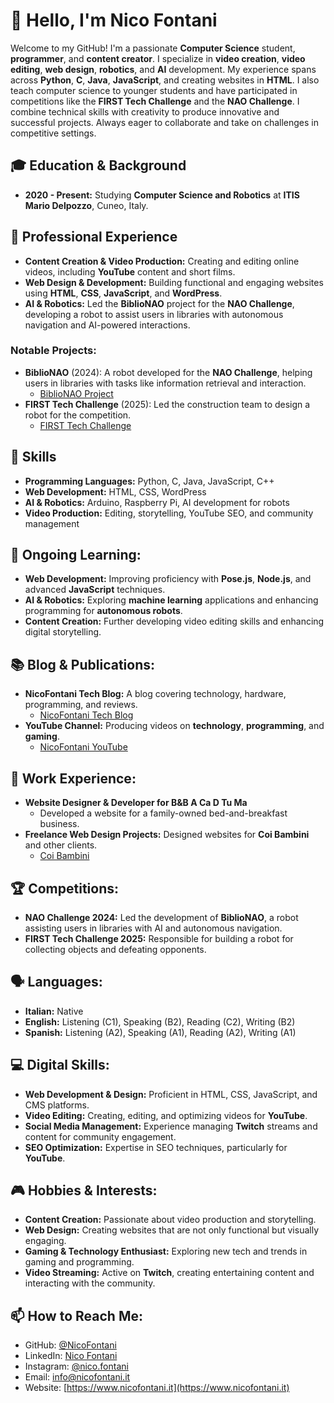# 👋 Hello, I'm Nico Fontani

Welcome to my GitHub! I'm a passionate **Computer Science** student, **programmer**, and **content creator**. I specialize in **video creation**, **video editing**, **web design**, **robotics**, and **AI** development. My experience spans across **Python**, **C**, **Java**, **JavaScript**, and creating websites in **HTML**. I also teach computer science to younger students and have participated in competitions like the **FIRST Tech Challenge** and the **NAO Challenge**. I combine technical skills with creativity to produce innovative and successful projects. Always eager to collaborate and take on challenges in competitive settings.

## 🎓 Education & Background
- **2020 - Present:** Studying **Computer Science and Robotics** at **ITIS Mario Delpozzo**, Cuneo, Italy.

## 🚀 Professional Experience
- **Content Creation & Video Production:** Creating and editing online videos, including **YouTube** content and short films.
- **Web Design & Development:** Building functional and engaging websites using **HTML**, **CSS**, **JavaScript**, and **WordPress**.
- **AI & Robotics:** Led the **BiblioNAO** project for the **NAO Challenge**, developing a robot to assist users in libraries with autonomous navigation and AI-powered interactions.

### Notable Projects:
- **BiblioNAO** (2024): A robot developed for the **NAO Challenge**, helping users in libraries with tasks like information retrieval and interaction.
  - [BiblioNAO Project](https://www.naochallenge.it/)
- **FIRST Tech Challenge** (2025): Led the construction team to design a robot for the competition.
  - [FIRST Tech Challenge](https://www.firstinspires.org/robotics/ftc)

## 🧠 Skills
- **Programming Languages:** Python, C, Java, JavaScript, C++
- **Web Development:** HTML, CSS, WordPress
- **AI & Robotics:** Arduino, Raspberry Pi, AI development for robots
- **Video Production:** Editing, storytelling, YouTube SEO, and community management

## 🌱 Ongoing Learning:
- **Web Development:** Improving proficiency with **Pose.js**, **Node.js**, and advanced **JavaScript** techniques.
- **AI & Robotics:** Exploring **machine learning** applications and enhancing programming for **autonomous robots**.
- **Content Creation:** Further developing video editing skills and enhancing digital storytelling.

## 📚 Blog & Publications:
- **NicoFontani Tech Blog:** A blog covering technology, hardware, programming, and reviews.
  - [NicoFontani Tech Blog](https://www.nicofontani.it/articoli)
- **YouTube Channel:** Producing videos on **technology**, **programming**, and **gaming**.
  - [NicoFontani YouTube](https://www.youtube.com/@Nico_Fontani)

## 💼 Work Experience:
- **Website Designer & Developer for B&B A Ca D Tu Ma**
  - Developed a website for a family-owned bed-and-breakfast business.
- **Freelance Web Design Projects:** Designed websites for **Coi Bambini** and other clients.
  - [Coi Bambini](https://www.coibambini.com/)

## 🏆 Competitions:
- **NAO Challenge 2024:** Led the development of **BiblioNAO**, a robot assisting users in libraries with AI and autonomous navigation.
- **FIRST Tech Challenge 2025:** Responsible for building a robot for collecting objects and defeating opponents.

## 🗣 Languages:
- **Italian:** Native
- **English:** Listening (C1), Speaking (B2), Reading (C2), Writing (B2)
- **Spanish:** Listening (A2), Speaking (A1), Reading (A2), Writing (A1)

## 💻 Digital Skills:
- **Web Development & Design:** Proficient in HTML, CSS, JavaScript, and CMS platforms.
- **Video Editing:** Creating, editing, and optimizing videos for **YouTube**.
- **Social Media Management:** Experience managing **Twitch** streams and content for community engagement.
- **SEO Optimization:** Expertise in SEO techniques, particularly for **YouTube**.

## 🎮 Hobbies & Interests:
- **Content Creation:** Passionate about video production and storytelling.  
- **Web Design:** Creating websites that are not only functional but visually engaging.
- **Gaming & Technology Enthusiast:** Exploring new tech and trends in gaming and programming.
- **Video Streaming:** Active on **Twitch**, creating entertaining content and interacting with the community.

## 📫 How to Reach Me:
- GitHub: [@NicoFontani](https://github.com/NicoFontani)
- LinkedIn: [Nico Fontani](https://www.linkedin.com/in/nicolo-fontani/)
- Instagram: [@nico.fontani](https://www.instagram.com/nico.fontani/)
- Email: [info@nicofontani.it](mailto:info@nicofontani.it)
- Website: [https://www.nicofontani.it](https://www.nicofontani.it)

